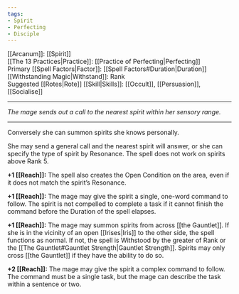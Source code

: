```yaml
---
tags:
- Spirit
- Perfecting
- Disciple
---
```


[[Arcanum]]: [[Spirit]]\
[[The 13 Practices|Practice]]: [[Practice of Perfecting|Perfecting]]\
Primary [[Spell Factors|Factor]]: [[Spell Factors#Duration|Duration]]\
[[Withstanding Magic|Withstand]]: Rank\
Suggested [[Rotes|Rote]] [[Skill|Skills]]: [[Occult]], [[Persuasion]], [[Socialise]]

---

_The mage sends out a call to the nearest spirit within her sensory range._

---

Conversely she can summon spirits she knows personally.

She may send a general call and the nearest spirit will answer, or she can specify the type of spirit by Resonance. The spell does not work on spirits above Rank 5.

**+1 [[Reach]]:** The spell also creates the Open Condition on the area, even if it does not match the spirit’s Resonance.

**+1 [[Reach]]:** The mage may give the spirit a single, one-word command to follow. The spirit is not compelled to complete a task if it cannot finish the command before the Duration of the spell elapses.

**+1 [[Reach]]:** The mage may summon spirits from across [[the Gauntlet]]. If she is in the vicinity of an open [[Irises|Iris]] to the other side, the spell functions as normal. If not, the spell is Withstood by the greater of Rank or the [[The Gauntlet#Gauntlet Strength|Gauntlet Strength]]. Spirits may only cross [[the Gauntlet]] if they have the ability to do so.

**+2 [[Reach]]:** The mage may give the spirit a complex command to follow. The command must be a single task, but the mage can describe the task within a sentence or two.